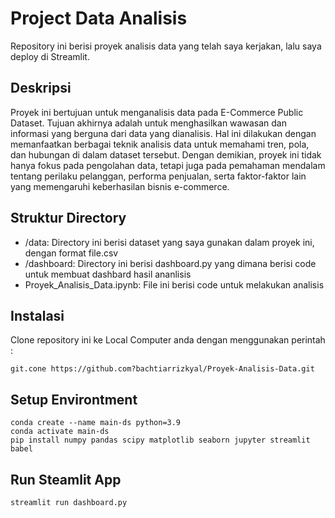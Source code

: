 # Project Data Analisis
Repository ini berisi proyek analisis data yang telah saya kerjakan, lalu saya deploy di Streamlit.
## Deskripsi
Proyek ini bertujuan untuk menganalisis data pada E-Commerce Public Dataset. Tujuan akhirnya adalah untuk menghasilkan wawasan dan informasi yang berguna dari data yang dianalisis. Hal ini dilakukan dengan memanfaatkan berbagai teknik analisis data untuk memahami tren, pola, dan hubungan di dalam dataset tersebut. Dengan demikian, proyek ini tidak hanya fokus pada pengolahan data, tetapi juga pada pemahaman mendalam tentang perilaku pelanggan, performa penjualan, serta faktor-faktor lain yang memengaruhi keberhasilan bisnis e-commerce.
## Struktur Directory
- /data: Directory ini berisi dataset yang saya gunakan dalam proyek ini, dengan format file.csv
- /dashboard: Directory ini berisi dashboard.py yang dimana berisi code untuk membuat dashbard hasil ananlisis
- Proyek_Analisis_Data.ipynb: File ini berisi code untuk melakukan analisis
## Instalasi
Clone repository ini ke Local Computer anda dengan menggunakan perintah :
```
git.cone https://github.com?bachtiarrizkyal/Proyek-Analisis-Data.git
```
## Setup Environtment
```
conda create --name main-ds python=3.9
conda activate main-ds
pip install numpy pandas scipy matplotlib seaborn jupyter streamlit babel
```
## Run Steamlit App
```
streamlit run dashboard.py
```

